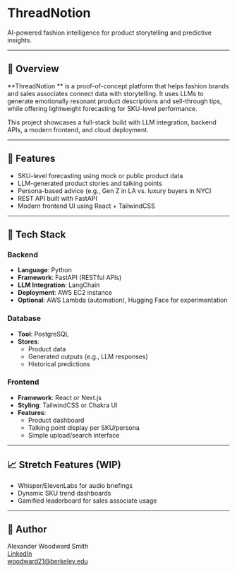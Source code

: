 # ThreadNotion

AI-powered fashion intelligence for product storytelling and predictive insights.

---

## 🧠 Overview
**ThreadNotion ** is a proof-of-concept platform that helps fashion brands and sales associates connect data with storytelling. It uses LLMs to generate emotionally resonant product descriptions and sell-through tips, while offering lightweight forecasting for SKU-level performance. 

This project showcases a full-stack build with LLM integration, backend APIs, a modern frontend, and cloud deployment. 

---

## 🎯 Features
- SKU-level forecasting using mock or public product data
- LLM-generated product stories and talking points
- Persona-based advice (e.g., Gen Z in LA vs. luxury buyers in NYC)
- REST API built with FastAPI
- Modern frontend UI using React + TailwindCSS

---

## 🧰 Tech Stack

### Backend
- **Language**: Python
- **Framework**: FastAPI (RESTful APIs)
- **LLM Integration**: LangChain
- **Deployment**: AWS EC2 instance
- **Optional**: AWS Lambda (automation), Hugging Face for experimentation

### Database
- **Tool**: PostgreSQL
- **Stores**:
  - Product data
  - Generated outputs (e.g., LLM responses)
  - Historical predictions

### Frontend
- **Framework**: React or Next.js
- **Styling**: TailwindCSS or Chakra UI
- **Features**:
  - Product dashboard
  - Talking point display per SKU/persona
  - Simple upload/search interface

---

## 📈 Stretch Features (WIP)
- Whisper/ElevenLabs for audio briefings
- Dynamic SKU trend dashboards
- Gamified leaderboard for sales associate usage

---

## 👤 Author
Alexander Woodward Smith  
[LinkedIn](https://www.linkedin.com/in/alexander-smith-879067293/)  
woodward21@berkeley.edu

